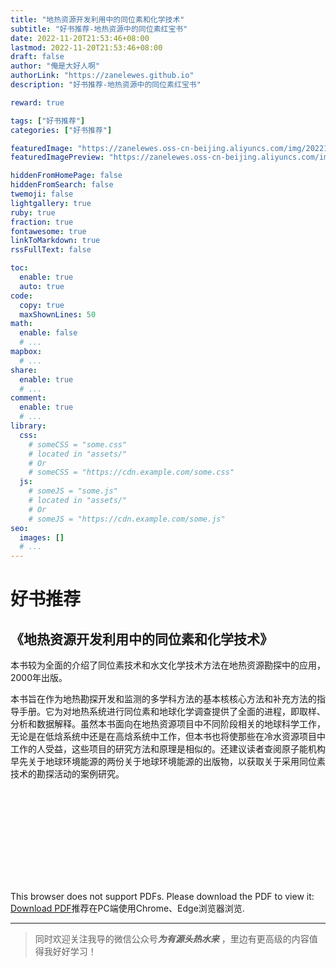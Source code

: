 ```yaml
---
title: "地热资源开发利用中的同位素和化学技术"
subtitle: "好书推荐-地热资源中的同位素红宝书"
date: 2022-11-20T21:53:46+08:00
lastmod: 2022-11-20T21:53:46+08:00
draft: false
author: "俺是大好人啊"
authorLink: "https://zanelewes.github.io"
description: "好书推荐-地热资源中的同位素红宝书"

reward: true

tags: ["好书推荐"]
categories: ["好书推荐"]

featuredImage: "https://zanelewes.oss-cn-beijing.aliyuncs.com/img/202211202226342.jpg"
featuredImagePreview: "https://zanelewes.oss-cn-beijing.aliyuncs.com/img/202211202226342.jpg"

hiddenFromHomePage: false
hiddenFromSearch: false
twemoji: false
lightgallery: true
ruby: true
fraction: true
fontawesome: true
linkToMarkdown: true
rssFullText: false

toc:
  enable: true
  auto: true
code:
  copy: true
  maxShownLines: 50
math:
  enable: false
  # ...
mapbox:
  # ...
share:
  enable: true
  # ...
comment:
  enable: true
  # ...
library:
  css:
    # someCSS = "some.css"
    # located in "assets/"
    # Or
    # someCSS = "https://cdn.example.com/some.css"
  js:
    # someJS = "some.js"
    # located in "assets/"
    # Or
    # someJS = "https://cdn.example.com/some.js"
seo:
  images: []
  # ...
---
```


<!--more-->
# 好书推荐

## 《地热资源开发利用中的同位素和化学技术》
本书较为全面的介绍了同位素技术和水文化学技术方法在地热资源勘探中的应用，2000年出版。

本书旨在作为地热勘探开发和监测的多学科方法的基本核核心方法和补充方法的指导手册。它为对地热系统进行同位素和地球化学调查提供了全面的进程，即取样、分析和数据解释。虽然本书面向在地热资源项目中不同阶段相关的地球科学工作，无论是在低焓系统中还是在高焓系统中工作，但本书也将使那些在冷水资源项目中工作的人受益，这些项目的研究方法和原理是相似的。还建议读者查阅原子能机构早先关于地球环境能源的两份关于地球环境能源的出版物，以获取关于采用同位素技术的勘探活动的案例研究。<br>



<object data="goodbook1.pdf" type="application/pdf" width="100%" height= "700px">
    <embed src="goodbook1.pdf">
        <p>This browser does not support PDFs. Please download the PDF to view it:
        <a href="goodbook1.pdf">Download PDF</a>推荐在PC端使用Chrome、Edge浏览器浏览.</p>
    </embed>
</object>



-------------------------------------------

> 同时欢迎关注我导的微信公众号***为有源头热水来*** ，里边有更高级的内容值得我好好学习！
